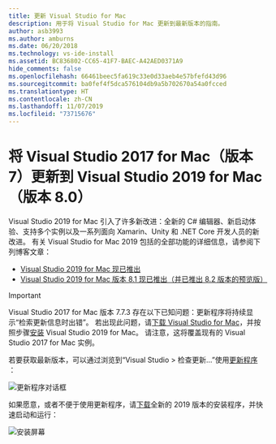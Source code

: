 ```yaml
---
title: 更新 Visual Studio for Mac
description: 用于将 Visual Studio for Mac 更新到最新版本的指南。
author: asb3993
ms.author: amburns
ms.date: 06/20/2018
ms.technology: vs-ide-install
ms.assetid: BC836802-CC65-41F7-BAEC-A42AED0371A9
hide_comments: false
ms.openlocfilehash: 66461beec5fa619c33e0d33aeb4e57bfefd43d96
ms.sourcegitcommit: ba0fef4f5dca576104db9a5b702670a54a0fcced
ms.translationtype: HT
ms.contentlocale: zh-CN
ms.lasthandoff: 11/07/2019
ms.locfileid: "73715676"
---
```

# <a name="update-visual-studio-2017-for-mac-version-7-to-visual-studio-2019-for-mac-version-80"></a>将 Visual Studio 2017 for Mac（版本 7）更新到 Visual Studio 2019 for Mac（版本 8.0）

Visual Studio 2019 for Mac 引入了许多新改进：全新的 C# 编辑器、新启动体验、支持多个实例以及一系列面向 Xamarin、Unity 和 .NET Core 开发人员的新改进。 有关 Visual Studio for Mac 2019 包括的全部功能的详细信息，请参阅下列博客文章：

- [Visual Studio 2019 for Mac 现已推出](https://devblogs.microsoft.com/visualstudio/visual-studio-2019-for-mac-is-now-available/)
- [Visual Studio 2019 for Mac 版本 8.1 现已推出（并已推出 8.2 版本的预览版）](https://devblogs.microsoft.com/visualstudio/visual-studio-2019-for-mac-version-8-1-is-now-available-and-a-preview-for-8-2/)

> [!IMPORTANT]
> Visual Studio 2017 for Mac 版本 7.7.3 存在以下已知问题：更新程序将持续显示“检索更新信息时出错”。  若出现此问题，请[下载 Visual Studio for Mac](https://visualstudio.microsoft.com/vs/mac/)，并按照步骤[安装](/visualstudio/mac/installation?view=vsmac-2019) Visual Studio 2019 for Mac。 请注意，这将覆盖现有的 Visual Studio 2017 for Mac 实例。

若要获取最新版本，可以通过浏览到“Visual Studio > 检查更新…”使用[更新程序](/visualstudio/mac/update?view=vsmac-2017)  ：

![更新程序对话框](media/update-vsmac-updater.png)

如果愿意，或者不便于使用更新程序，请[下载](https://visualstudio.microsoft.com/vs/mac/)全新的 2019 版本的安装程序，并快速启动和运行：

![安装屏幕](media/update-vsmac-installer.png)